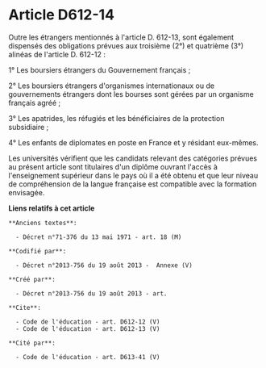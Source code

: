 # Article D612-14

Outre les étrangers mentionnés à l'article D. 612-13, sont également dispensés des obligations prévues aux troisième (2°) et
quatrième (3°) alinéas de l'article D. 612-12 : 

1° Les boursiers étrangers du Gouvernement français ; 

2° Les boursiers étrangers d'organismes internationaux ou de gouvernements étrangers dont les bourses sont gérées par un
organisme français agréé ; 

3° Les apatrides, les réfugiés et les bénéficiaires de la protection subsidiaire ; 

4° Les enfants de diplomates en poste en France et y résidant eux-mêmes. 

Les universités vérifient que les candidats relevant des catégories prévues au présent article sont titulaires d'un diplôme
ouvrant l'accès à l'enseignement supérieur dans le pays où il a été obtenu et que leur niveau de compréhension de la langue
française est compatible avec la formation envisagée.

**Liens relatifs à cet article**

	**Anciens textes**:

	  - Décret n°71-376 du 13 mai 1971 - art. 18 (M)

	**Codifié par**:

	  - Décret n°2013-756 du 19 août 2013 -  Annexe (V)

	**Créé par**:

	  - Décret n°2013-756 du 19 août 2013 - art.

	**Cite**:

	  - Code de l'éducation - art. D612-12 (V)
	  - Code de l'éducation - art. D612-13 (V)

	**Cité par**:

	  - Code de l'éducation - art. D613-41 (V)
